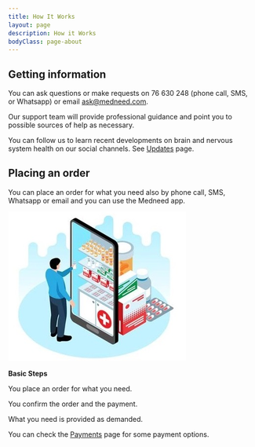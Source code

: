 ```yaml
---
title: How It Works
layout: page
description: How it Works
bodyClass: page-about
---
```


## Getting information

You can ask questions or make requests on 76 630 248 (phone call, SMS, or Whatsapp) or email ask@medneed.com.

Our support team will provide professional guidance and point you to possible sources of help as necessary. 

You can follow us to learn recent developments on brain and nervous system health on our social channels. See <a href="/services/updates" >Updates</a> page.

## Placing an order

You can place an order for what you need also by phone call, SMS, Whatsapp or email and you can use the Medneed app.

![Order on Medneed](/images/illustrations/med-online.jpg)

**Basic Steps**

You place an order for what you need.

You confirm the order and the payment.

What you need is provided as demanded.

You can check the <a href="/services/payments" >Payments</a> page for some payment options.